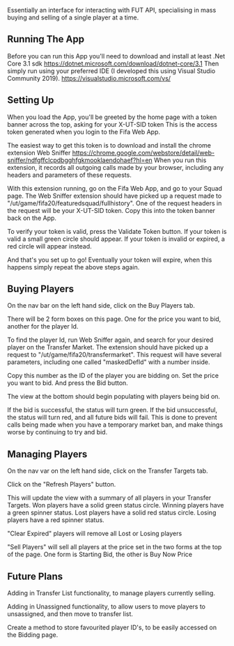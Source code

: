 Essentially an interface for interacting with FUT API, specialising in mass buying and selling of a single player at a time.

## Running The App ##
Before you can run this App you'll need to download and install at least .Net Core 3.1 sdk
https://dotnet.microsoft.com/download/dotnet-core/3.1
Then simply run using your preferred IDE (I developed this using Visual Studio Community 2019).
https://visualstudio.microsoft.com/vs/

## Setting Up ##
When you load the App, you'll be greeted by the home page with a token banner across the top, asking for your X-UT-SID token
This is the access token generated when you login to the Fifa Web App.

The easiest way to get this token is to download and install the chrome extension Web Sniffer
https://chrome.google.com/webstore/detail/web-sniffer/ndfgffclcpdbgghfgkmooklaendohaef?hl=en
When you run this extension, it records all outgoing calls made by your browser, including any headers and parameters of these requests.

With this extension running, go on the Fifa Web App, and go to your Squad page.
The Web Sniffer extension should have picked up a request made to "/ut/game/fifa20/featuredsquad/fullhistory". One of the request headers in the request will be your X-UT-SID token. Copy this into the token banner back on the App.

To verify your token is valid, press the Validate Token button.
If your token is valid a small green circle should appear.
If your token is invalid or expired, a red circle will appear instead.

And that's you set up to go!
Eventually your token will expire, when this happens simply repeat the above steps again.

## Buying Players ##
On the nav bar on the left hand side, click on the Buy Players tab.

There will be 2 form boxes on this page. One for the price you want to bid, another for the player Id.

To find the player Id, run Web Sniffer again, and search for your desired player on the Transfer Market.
The extension should have picked up a request to "/ut/game/fifa20/transfermarket". This request will have several parameters, including one called "maskedDefId" with a number inside.

Copy this number as the ID of the player you are bidding on.
Set the price you want to bid. 
And press the Bid button.

The view at the bottom should begin populating with players being bid on.

If the bid is successful, the status will turn green.
If the bid unsuccessful, the status will turn red, and all future bids will fail.
This is done to prevent calls being made when you have a temporary market ban, and make things worse by continuing to try and bid.

## Managing Players ##
On the nav var on the left hand side, click on the Transfer Targets tab.

Click on the "Refresh Players" button.

This will update the view with a summary of all players in your Transfer Targets.
Won players have a solid green status circle.
Winning players have a green spinner status.
Lost players have a solid red status circle.
Losing players have a red spinner status.

"Clear Expired" players will remove all Lost or Losing players

"Sell Players" will sell all players at the price set in the two forms at the top of the page.
One form is Starting Bid, the other is Buy Now Price

## Future Plans ##
Adding in Transfer List functionality, to manage players currently selling.

Adding in Unassigned functionality, to allow users to move players to unsassigned, and then move to transfer list.

Create a method to store favourited player ID's, to be easily accessed on the Bidding page.
